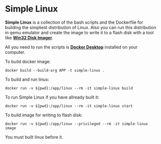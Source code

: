 # Simple Linux
**Simple Linux** is a collection of the bash scripts and the Dockerfile for building the simpliest distribution of Linux. 
Also you can run this distribution in qemu emulator and create the image to write it to a flash disk with a tool 
like [**Win32 Disk Imager**](https://sourceforge.net/projects/win32diskimager/).

All you need to run the scripts is [**Docker Desktop**](https://www.docker.com/products/docker-desktop/) installed on your computer.

To build docker image:

    docker build --build-arg APP -t simple-linux .

To build and run linux:

    docker run -v ${pwd}:/app/linux --rm -it simple-linux build

To run Simple Linux if you have allready built it:

    docker run -v ${pwd}:/app/linux --rm -it simple-linux start

To build image for writing to flash disk:

    docker run -v ${pwd}:/app/linux --privileged --rm -it simple-linux image

You must built linux before it.
